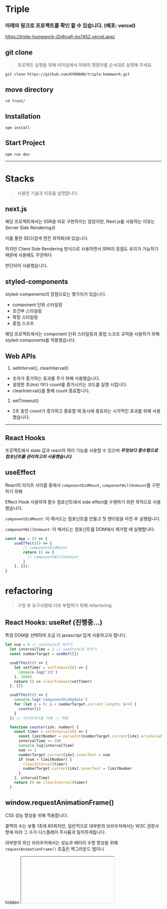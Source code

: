# Triple
### 아래의 링크로 프로젝트를 확인 할 수 있습니다. (배포: vercel)

https://triple-homework-i2n6jvafj-ko7452.vercel.app/


## git clone
> 프로젝트 실행을 위해 터미널에서 아래의 명령어를 순서대로 실행해 주세요.
```
git clone https://github.com/KYH9800/triple-homework.git
```

## move directory
```
cd front/
```

## Installation
```
npm install
```

## Start Project
```
npm run dev
```
----
# Stacks
> 사용한 기술과 이유를 설명합니다.

## next.js
해당 프로젝트에서는 SSR을 따로 구현하지는 않았지만, Next.js를 사용하는 이유는 Server Side Rendering과

이를 통한 SEO(검색 엔진 최적화)에 있습니다.

하지만 Client Side Rendering 방식으로 사용하면서 SPA의 장점도 유지가 가능하기 때문에 사용해도 무관하다

판단되어 사용했습니다.

## styled-components

styled-components의 장점으로는 몇가지가 있습니다.
- component 단위 스타일링
- 조건부 스타일링
- 확장 스타일링
- 중첩 스코프

해당 프로젝트에서는 component 단위 스타일링과 중첩 스코프 규칙을 사용하기 위해 styled-components를 적용했습니다.

## Web APIs
1. setInterval(), clearInterval()
- 숫자가 증가하는 효과를 주기 위해 사용했습니다.
- 설정한 초(ms) 마다 count를 증가시키는 코드를 실행 시킵니다.
- clearInterval()를 통해 count 종료합니다.

2. setTimeout()
- 2초 동안 count가 증가하고 종료할 때 동시에 종료되는 시각적인 효과를 위해 사용했습니다.

---
## React Hooks
프로젝트에서 state 값과 react의 여러 기능을 사용할 수 있으며 ***무엇보다 함수형으로 컴포넌트를 관리하고자 사용했습니다.***

## useEffect

React의 라이프 사이클 중에서 `componentDidMount`, `componentWillUnmount`를 구현하기 위해

Effect Hook 사용하여 함수 컴포넌트에서 side effect를 수행하기 위한 목적으로 사용했습니다.

`componentDidMount`: 이 메서드는 컴포넌트를 만들고 첫 렌더링을 마친 후 실행됩니다.

`componentWillUnmount`: 이 메서드는 컴포넌트를 DOM에서 제거할 때 실행합니다.

```js
const App = () => {
    useEffect(() => {
        // componentDidMount
        return () => {
          // componentWillUnmount
        }
    }, []);
}
```

# refactoring
> 구현 후 요구사항에 더욱 부합하기 위해 refactoring

## React Hooks: useRef (진행중...)
특정 DOM을 선택하여 조금 더 javascript 답게 사용하고자 합나디.

```js
let num = 0 // useState로 바꾸기
  let intervalTime = 1 // useState로 바꾸기
  const numberTarget = useRef([])

  useEffect(() => {
    let setTimer = setTimeout(() => {
      console.log('2초')
    }, 2000)
    return () => clearTimeout(setTimer)
  }, [])

  useEffect(() => {
    console.log('ComponentDidUpdate')
    for (let i = 0; i < numberTarget.current.length; i++) {
      counter(i)
    }
  }) // 라이프사이클 이해 -> 적용

  function counter(idx: number) {
    const timer = setInterval(() => {
      const limitNumber = parseInt(numberTarget.current[idx].ariaValueMax)
      intervalTime += 100
      console.log(intervalTime)
      num += 1
      numberTarget.current[idx].innerText = num
      if (num > limitNumber) {
        clearInterval(timer)
        numberTarget.current[idx].innerText = limitNumber
      }
    }, intervalTime)
    return () => clearInterval(timer)
  }
```

## window.requestAnimationFrame()
CSS 성능 향상을 위해 적용합니다.

콜백의 수는 보통 1초에 60회지만, 일반적으로 대부분의 브라우저에서는 W3C 권장사항에 따라 그 수가 디스플레이 주사율과 일치하게됩니다.

대부분의 최신 브라우저에서는 성능과 배터리 수명 향상을 위해 `requestAnimationFrame()` 호출은 백그라운드 탭이나

hidden <iframe>에서 실행이 중단됩니다. (출처: MDN)

## optimization
1. 모든 함수를 나눠서 작성합니다.
2. useEffect 안에 비동기 코드를 적용했으면 `componentWillUnmount`를 useEffect로 구현합니다.
